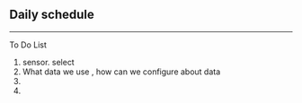 ## Daily schedule 
---


To Do List 

1. sensor. select 
2. What data we use , how can we configure about data 
3. 
4. 



